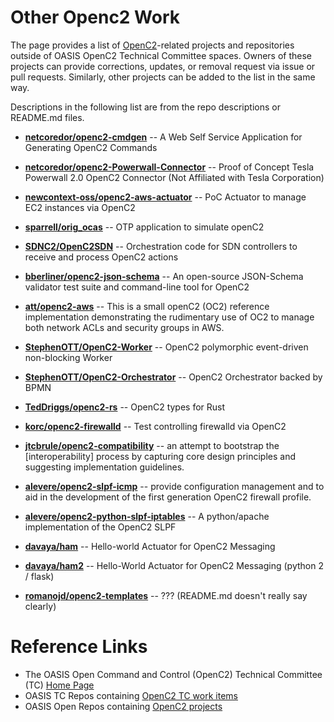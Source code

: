 # Other Openc2 Work
The page provides a list of [OpenC2](https://www.oasis-open.org/committees/tc_home.php?wg_abbrev=openc2)-related projects and repositories outside of OASIS OpenC2 Technical Committee spaces. Owners of these projects can provide corrections, updates, or removal request via issue or pull requests. Similarly, other projects can be added to the list in the same way.

Descriptions in the following list are from the repo descriptions or README.md files.

* [**netcoredor/openc2-cmdgen**](https://github.com/netcoredor/openc2-cmdgen) -- A Web Self Service Application for Generating OpenC2 Commands

* [**netcoredor/openc2-Powerwall-Connector**](https://github.com/netcoredor/openc2-Powerwall-Connector) -- Proof of Concept Tesla Powerwall 2.0 OpenC2 Connector (Not Affiliated with Tesla Corporation) 

* [**newcontext-oss/openc2-aws-actuator**](https://github.com/newcontext-oss/openc2-aws-actuator) -- PoC Actuator to manage EC2 instances via OpenC2
 

* [**sparrell/orig_ocas**](https://github.com/sparrell/orig_ocas) -- OTP application to simulate openC2
 

* [**SDNC2/OpenC2SDN**](https://github.com/SDNC2/OpenC2SDN) -- Orchestration code for SDN controllers to receive and process OpenC2 actions
 

* [**bberliner/openc2-json-schema**](https://github.com/bberliner/openc2-json-schema) -- An open-source JSON-Schema validator test suite and command-line tool for OpenC2
 

* [**att/openc2-aws**](https://github.com/att/openc2-aws) -- This is a small openC2 (OC2) reference implementation demonstrating the rudimentary use of OC2 to manage both network ACLs and security groups in AWS.
 

* [**StephenOTT/OpenC2-Worker**](https://github.com/StephenOTT/OpenC2-Worker) -- OpenC2 polymorphic event-driven non-blocking Worker
 

* [**StephenOTT/OpenC2-Orchestrator**](https://github.com/StephenOTT/OpenC2-Orchestrator) -- OpenC2 Orchestrator backed by BPMN
 

* [**TedDriggs/openc2-rs**](https://github.com/TedDriggs/openc2-rs) -- OpenC2 types for Rust
 

* [**korc/openc2-firewalld**](https://github.com/korc/openc2-firewalld) -- Test controlling firewalld via OpenC2
 

* [**jtcbrule/openc2-compatibility**](https://github.com/jtcbrule/openc2-compatibility) -- an attempt to bootstrap the [interoperability] process by capturing core design principles and suggesting implementation guidelines.
 

* [**alevere/openc2-slpf-icmp**](https://github.com/alevere/openc2-slpf-icmp) -- provide configuration management and to aid in the development of the first generation OpenC2 firewall profile.
 

* [**alevere/openc2-python-slpf-iptables**](https://github.com/alevere/openc2-python-slpf-iptables) -- A python/apache implementation of the OpenC2 SLPF
 

* [**davaya/ham**](https://github.com/davaya/ham) -- Hello-world Actuator for OpenC2 Messaging
 

* [**davaya/ham2**](https://github.com/davaya/ham2) -- Hello-World Actuator for OpenC2 Messaging (python 2 / flask)
 

* [**romanojd/openc2-templates**](https://github.com/romanojd/openc2-templates) -- ??? (README.md doesn't really say clearly)
 


# Reference Links
* The OASIS Open Command and Control (OpenC2) Technical Committee (TC) [Home Page](https://www.oasis-open.org/committees/openc2)
* OASIS TC Repos containing [OpenC2 TC work items](https://github.com/oasis-tcs?utf8=%E2%9C%93&q=openc2&type=&language=)
* OASIS Open Repos containing [OpenC2 projects](https://github.com/oasis-open?utf8=%E2%9C%93&q=openc2-&type=&language=)
